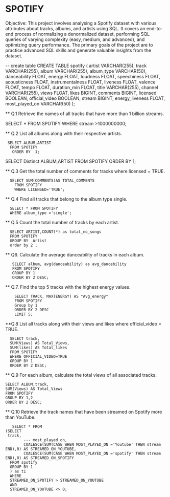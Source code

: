 # SPOTIFY

Objective: 
This project involves analysing a Spotify dataset with various attributes about tracks, albums, and artists using SQL. It covers an end-to-end process of normalizing a denormalized dataset, performing SQL queries of varying complexity (easy, medium, and advanced), and optimizing query performance. The primary goals of the project are to practice advanced SQL skills and generate valuable insights from the dataset.

-- create table
CREATE TABLE spotify (
    artist VARCHAR(255),
    track VARCHAR(255),
    album VARCHAR(255),
    album_type VARCHAR(50),
    danceability FLOAT,
    energy FLOAT,
    loudness FLOAT,
    speechiness FLOAT,
    acousticness FLOAT,
    instrumentalness FLOAT,
    liveness FLOAT,
    valence FLOAT,
    tempo FLOAT,
    duration_min FLOAT,
    title VARCHAR(255),
    channel VARCHAR(255),
    views FLOAT,
    likes BIGINT,
    comments BIGINT,
    licensed BOOLEAN,
    official_video BOOLEAN,
    stream BIGINT,
    energy_liveness FLOAT,
    most_played_on VARCHAR(50)
);

 ** Q.1 Retrieve the names of all tracks that have more than 1 billion streams.
 
 SELECT * FROM SPOTIFY
WHERE stream >1000000000;

** Q.2 List all albums along with their respective artists.

     SELECT ALBUM,ARTIST 
      FROM SPOTIFY
       ORDER BY  1;
SELECT Distinct ALBUM,ARTIST
    FROM SPOTIFY
    ORDER BY 1;

** Q.3 Get the total number of comments for tracks where licensed = TRUE.

      SELECT SUM(COMMENTS)AS TOTAL_COMMENTS
        FROM SPOTIFY
        WHERE LICENSED='TRUE';

** Q.4 Find all tracks that belong to the album type single.

      SELECT * FROM SPOTIFY  
      WHERE album_type ='single';

** Q.5 Count the total number of tracks by each artist.

      SELECT ARTIST,COUNT(*) as total_no_songs
      FROM SPOTIFY
      GROUP BY  Artist
      order by 2 ;
      
** Q6. Calculate the average danceability of tracks in each album.

       SELECT album, avg(danceability) as avg_dancebility
       FROM SPOTIFY
       GROUP BY 1
       ORDER BY 2 DESC;

** Q.7. Find the top 5 tracks with the highest energy values.

        SELECT TRACK, MAX(ENERGY) AS "Avg_energy"
        FROM SPOTIFY
        Group by 1
        ORDER BY 2 DESC
        LIMIT 5;

**Q.8 List all tracks along with their views and likes where official_video = TRUE.

      SELECT track,
      SUM(Views) AS Total_Views,
      SUM(likes) AS Total_likes
      FROM SPOTIFY
      WHERE OFFICIAL_VIDEO=TRUE
      GROUP BY 1
      ORDER BY 2 DESC;

** Q.9 For each album, calculate the total views of all associated tracks.

    SELECT ALBUM,track,
    SUM(Views) AS Total_Views
    FROM SPOTIFY
    GROUP BY 1,2
    ORDER BY 2 DESC;

** Q.10 Retrieve the track names that have been streamed on Spotify more than YouTube.

       SELECT * FROM 
    (SELECT 
     track,
            --- most_played_on,
            COALESCE(SUM(CASE WHEN MOST_PLAYED_ON ='Youtube' THEN stream END),0) AS STREAMED_ON_YOUTUBE,
            COALESCE(SUM(CASE WHEN MOST_PLAYED_ON ='spotify' THEN stream END),0) AS STREAMED_ON_SPOTIFY
      FROM spotify
      GROUP BY 1
      ) as t1
      WHERE 
      STREAMED_ON_SPOTIFY > STREAMED_ON_YOUTUBE
      AND 
	  STREAMED_ON_YOUTUBE <> 0;



      
















